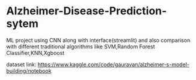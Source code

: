 # Alzheimer-Disease-Prediction-sytem
ML project using CNN along with interface(streamlit) and also comparison with different traditional algorithms like SVM,Random Forest Classifier,KNN,Xgboost

dataset link: https://www.kaggle.com/code/gauravan/alzheimer-s-model-building/notebook
